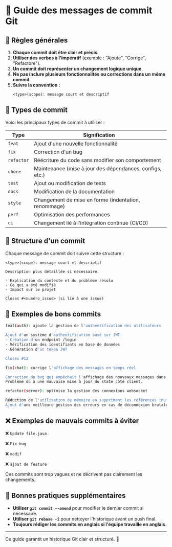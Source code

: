 # 📌 Guide des messages de commit Git

## 📜 Règles générales
1. **Chaque commit doit être clair et précis**.
2. **Utiliser des verbes à l'impératif** (exemple : "Ajoute", "Corrige", "Refactore").
3. **Un commit doit représenter un changement logique unique**.
4. **Ne pas inclure plusieurs fonctionnalités ou corrections dans un même commit**.
5. **Suivre la convention :**
   ```
   <type>(scope): message court et descriptif
   ```

## 📌 Types de commit
Voici les principaux types de commit à utiliser :

| Type       | Signification |
|------------|--------------|
| `feat`     | Ajout d'une nouvelle fonctionnalité |
| `fix`      | Correction d'un bug |
| `refactor` | Réécriture du code sans modifier son comportement |
| `chore`    | Maintenance (mise à jour des dépendances, configs, etc.) |
| `test`     | Ajout ou modification de tests |
| `docs`     | Modification de la documentation |
| `style`    | Changement de mise en forme (indentation, renommage) |
| `perf`     | Optimisation des performances |
| `ci`       | Changement lié à l'intégration continue (CI/CD) |

## 📌 Structure d'un commit

Chaque message de commit doit suivre cette structure :

```
<type>(scope): message court et descriptif

Description plus détaillée si nécessaire.

- Explication du contexte et du problème résolu
- Ce qui a été modifié
- Impact sur le projet

Closes #<numéro_issue> (si lié à une issue)
```

## 📌 Exemples de bons commits
```bash
feat(auth): ajoute la gestion de l'authentification des utilisateurs

Ajout d'un système d'authentification basé sur JWT.
- Création d'un endpoint /login
- Vérification des identifiants en base de données
- Génération d'un token JWT

Closes #12
```

```bash
fix(chat): corrige l'affichage des messages en temps réel

Correction du bug qui empêchait l'affichage des nouveaux messages dans le chat.
Problème dû à une mauvaise mise à jour du state côté client.
```

```bash
refactor(server): optimise la gestion des connexions websocket

Réduction de l'utilisation de mémoire en supprimant les références inutiles.
Ajout d'une meilleure gestion des erreurs en cas de déconnexion brutale.
```

## ❌ Exemples de mauvais commits à éviter

❌ `Update file.java`

❌ `Fix bug`

❌ `modif`

❌ `ajout de feature`

Ces commits sont trop vagues et ne décrivent pas clairement les changements.

## 📌 Bonnes pratiques supplémentaires
- **Utiliser `git commit --amend`** pour modifier le dernier commit si nécessaire.
- **Utiliser `git rebase -i`** pour nettoyer l'historique avant un push final.
- **Toujours rédiger les commits en anglais si l'équipe travaille en anglais.**

---
Ce guide garantit un historique Git clair et structuré. 🚀

